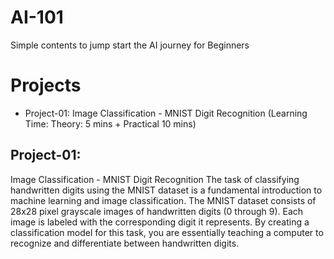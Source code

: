 # AI-101
Simple contents to jump start the AI journey for Beginners

# Projects
* Project-01: Image Classification - MNIST Digit Recognition (Learning Time: Theory: 5 mins + Practical 10 mins)


## Project-01: 

Image Classification - MNIST Digit Recognition
The task of classifying handwritten digits using the MNIST dataset is a fundamental introduction to machine learning and image classification. The MNIST dataset consists of 28x28 pixel grayscale images of handwritten digits (0 through 9). Each image is labeled with the corresponding digit it represents. By creating a classification model for this task, you are essentially teaching a computer to recognize and differentiate between handwritten digits. 

